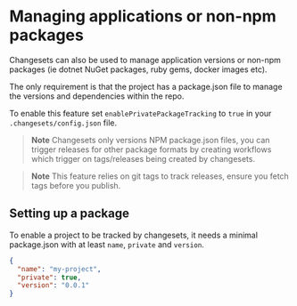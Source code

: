 # Managing applications or non-npm packages

Changesets can also be used to manage application versions or non-npm packages (ie dotnet NuGet packages, ruby gems, docker images etc).

The only requirement is that the project has a package.json file to manage the versions and dependencies within the repo.

To enable this feature set `enablePrivatePackageTracking` to `true` in your `.changesets/config.json` file.

> **Note**
> Changesets only versions NPM package.json files, you can trigger releases for other package formats by creating workflows which trigger on tags/releases being created by changesets.

> **Note**
> This feature relies on git tags to track releases, ensure you fetch tags before you publish.

## Setting up a package

To enable a project to be tracked by changesets, it needs a minimal package.json with at least `name`, `private` and `version`.

```json
{
  "name": "my-project",
  "private": true,
  "version": "0.0.1"
}
```
